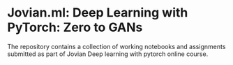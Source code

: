 # Jovian.ml: Deep Learning with PyTorch: Zero to GANs
The repository contains a collection of working notebooks and assignments submitted as part of Jovian Deep learning with pytorch online course.
